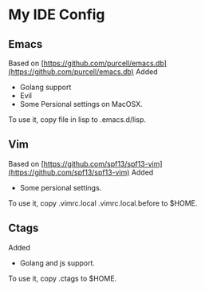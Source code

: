 My IDE Config
=====

## Emacs ##
Based on [https://github.com/purcell/emacs.db](https://github.com/purcell/emacs.db)
Added
* Golang support
* Evil
* Some Persional settings on MacOSX.
 
To use it, copy file in lisp to .emacs.d/lisp.

## Vim ##
Based on [https://github.com/spf13/spf13-vim](https://github.com/spf13/spf13-vim)
Added
* Some persional settings.

To use it, copy .vimrc.local .vimrc.local.before to $HOME.

## Ctags ##
Added
* Golang and js support.

To use it, copy .ctags to $HOME.
